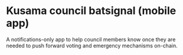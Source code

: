 # Kusama council batsignal (mobile app)

A notifications-only app to help council members know once they are needed to push forward voting and emergency mechanisms on-chain.
